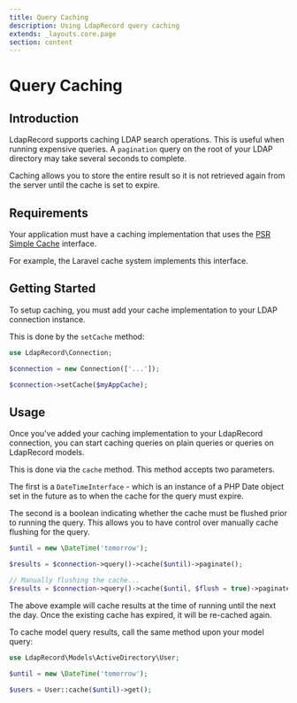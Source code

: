 ```yaml
---
title: Query Caching
description: Using LdapRecord query caching
extends: _layouts.core.page
section: content
---
```


# Query Caching

## Introduction

LdapRecord supports caching LDAP search operations. This is useful when running
expensive queries. A `pagination` query on the root of your LDAP directory
may take several seconds to complete.

Caching allows you to store the entire result so it is not retrieved again
from the server until the cache is set to expire.

## Requirements

Your application must have a caching implementation that uses the
[PSR Simple Cache](https://github.com/php-fig/simple-cache) interface.

For example, the Laravel cache system implements this interface.

## Getting Started

To setup caching, you must add your cache implementation to your LDAP connection instance.

This is done by the `setCache` method:

```php
use LdapRecord\Connection;

$connection = new Connection(['...']);

$connection->setCache($myAppCache);
```

## Usage

Once you've added your caching implementation to your LdapRecord connection, you
can start caching queries on plain queries or queries on LdapRecord models.

This is done via the `cache` method. This method accepts two parameters.

The first is a `DateTimeInterface` - which is an instance of a PHP Date
object set in the future as to when the cache for the query must expire.

The second is a boolean indicating whether the cache must be flushed
prior to running the query. This allows you to have control over
manually cache flushing for the query.

```php
$until = new \DateTime('tomorrow');

$results = $connection->query()->cache($until)->paginate();

// Manually flushing the cache...
$results = $connection->query()->cache($until, $flush = true)->paginate();
```

The above example will cache results at the time of running until the next the day.
Once the existing cache has expired, it will be re-cached again.

To cache model query results, call the same method upon your model query:

```php
use LdapRecord\Models\ActiveDirectory\User;

$until = new \DateTime('tomorrow');

$users = User::cache($until)->get();
```
